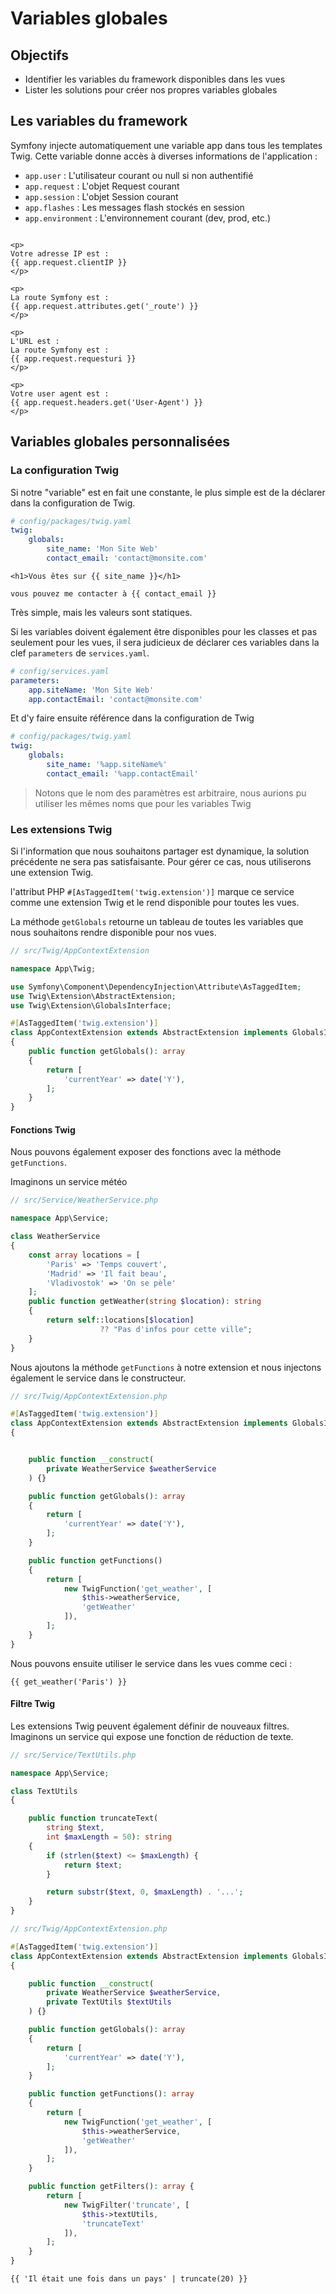 # Variables globales

## Objectifs

- Identifier les variables du framework disponibles dans les vues
- Lister les solutions pour créer nos propres variables globales

## Les variables du framework

Symfony injecte automatiquement une variable app dans tous les templates Twig. Cette variable donne accès à diverses informations de l'application :

- `app.user` : L'utilisateur courant ou null si non authentifié
- `app.request` : L'objet Request courant
- `app.session` : L'objet Session courant
- `app.flashes` : Les messages flash stockés en session
- `app.environment` : L'environnement courant (dev, prod, etc.)

```twig

<p> 
Votre adresse IP est : 
{{ app.request.clientIP }}
</p>

<p> 
La route Symfony est : 
{{ app.request.attributes.get('_route') }}
</p>

<p>
L'URL est : 
La route Symfony est : 
{{ app.request.requesturi }}
</p>

<p>
Votre user agent est : 
{{ app.request.headers.get('User-Agent') }}
</p>
```

## Variables globales personnalisées

### La configuration Twig

Si notre "variable" est en fait une constante, le plus simple est de la déclarer dans la configuration de Twig.

```yaml
# config/packages/twig.yaml
twig:
    globals:
        site_name: 'Mon Site Web'
        contact_email: 'contact@monsite.com'
```

```twig
<h1>Vous êtes sur {{ site_name }}</h1>

vous pouvez me contacter à {{ contact_email }}
```

Très simple, mais les valeurs sont statiques.

Si les variables doivent également être disponibles pour les classes et pas seulement pour les vues, il sera judicieux de déclarer ces variables dans la clef `parameters` de `services.yaml`.

```yaml
# config/services.yaml
parameters:
    app.siteName: 'Mon Site Web'
    app.contactEmail: 'contact@monsite.com'
```

Et d'y faire ensuite référence dans la configuration de Twig

```yaml
# config/packages/twig.yaml
twig:
    globals:
        site_name: '%app.siteName%'
        contact_email: '%app.contactEmail'
```

> Notons que le nom des paramètres est arbitraire, nous aurions pu utiliser les mêmes noms que pour les variables Twig

### Les extensions Twig

Si l'information que nous souhaitons partager est dynamique, la solution précédente ne sera pas satisfaisante. Pour gérer ce cas, nous utiliserons une extension Twig.

l'attribut PHP `#[AsTaggedItem('twig.extension')]` marque ce service comme une extension Twig et le rend disponible pour toutes les vues.

La méthode `getGlobals` retourne un tableau de toutes les variables que nous souhaitons rendre disponible pour nos vues.

```php
// src/Twig/AppContextExtension

namespace App\Twig;

use Symfony\Component\DependencyInjection\Attribute\AsTaggedItem;
use Twig\Extension\AbstractExtension;
use Twig\Extension\GlobalsInterface;

#[AsTaggedItem('twig.extension')]
class AppContextExtension extends AbstractExtension implements GlobalsInterface
{
    public function getGlobals(): array
    {
        return [
            'currentYear' => date('Y'),
        ];
    }
}
```
#### Fonctions Twig

Nous pouvons également exposer des fonctions avec la méthode `getFunctions`.

Imaginons un service météo 

```php
// src/Service/WeatherService.php

namespace App\Service;

class WeatherService
{
    const array locations = [
        'Paris' => 'Temps couvert',
        'Madrid' => 'Il fait beau',
        'Vladivostok' => 'On se pèle'
    ];
    public function getWeather(string $location): string
    {
        return self::locations[$location] 
                    ?? "Pas d'infos pour cette ville";
    }
}
```

Nous ajoutons la méthode `getFunctions` à notre extension et nous injectons également le service dans le constructeur.

```php
// src/Twig/AppContextExtension.php

#[AsTaggedItem('twig.extension')]
class AppContextExtension extends AbstractExtension implements GlobalsInterface
{


    public function __construct(
        private WeatherService $weatherService
    ) {}

    public function getGlobals(): array
    {
        return [
            'currentYear' => date('Y'),
        ];
    }

    public function getFunctions()
    {
        return [
            new TwigFunction('get_weather', [
                $this->weatherService,
                'getWeather'
            ]),
        ];
    }
}
```

Nous pouvons ensuite utiliser le service dans les vues comme ceci :

```twig
{{ get_weather('Paris') }}
```

#### Filtre Twig

Les extensions Twig peuvent également définir de nouveaux filtres. Imaginons un service qui expose une fonction de réduction de texte.

```php
// src/Service/TextUtils.php

namespace App\Service;

class TextUtils
{

    public function truncateText(
        string $text,
        int $maxLength = 50): string
    {
        if (strlen($text) <= $maxLength) {
            return $text;
        }

        return substr($text, 0, $maxLength) . '...';
    }
}
```

```php
// src/Twig/AppContextExtension.php

#[AsTaggedItem('twig.extension')]
class AppContextExtension extends AbstractExtension implements GlobalsInterface
{

    public function __construct(
        private WeatherService $weatherService,
        private TextUtils $textUtils
    ) {}

    public function getGlobals(): array
    {
        return [
            'currentYear' => date('Y'),
        ];
    }

    public function getFunctions(): array
    {
        return [
            new TwigFunction('get_weather', [
                $this->weatherService,
                'getWeather'
            ]),
        ];
    }

    public function getFilters(): array {
        return [
            new TwigFilter('truncate', [
                $this->textUtils,
                'truncateText'
            ]),
        ];
    }
}
```

```twig
{{ 'Il était une fois dans un pays' | truncate(20) }}
```




